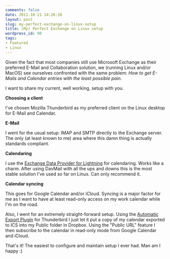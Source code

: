 ```yaml
---
comments: false
date: 2011-10-21 14:26:10
layout: post
slug: my-perfect-exchange-on-linux-setup
title: (My) Perfect Exchange on Linux setup
wordpress_id: 90
tags:
- Featured
- Linux
---
```


Given the fact that most companies still use Microsoft Exchange as their preferred E-Mail and Collaboration solution, we (running Linux and/or MacOS) see ourselves confronted with the same problem: _How to get E-Mails and Calendar entries with the least possible pain._

I want to share my current, well working, setup with you.

**Choosing a client**

I've chosen Mozilla Thunderbird as my preferred client on the Linux desktop for E-Mail and Calendar.

**E-Mail**

I went for the usual setup: IMAP and SMTP directly to the Exchange server. The only (at least known to me) area where this damn thing is actually standards compliant.

**Calendaring**

I use the [Exchange Data Provider for Lightning](http://gitorious.org/lightning-exchange-provider/pages/Home) for calendaring. Works like a charm. After using DavMail with all the ups and downs this is the most stable solution I've used so far on Linux. Can only recommend it.

**Calendar syncing**

This goes for Google Calendar and/or iCloud. Syncing is a major factor for me as I want to have at least read-only access on my work calendar while I'm on the road.

Also, I went for an extremely straight-forward setup. Using the [Automatic Export Plugin](http://www.sunbird-kalender.de/extension/autoexport/de/index.html) for Thunderbird I just let it put a copy of my calendar exported to ICS into my Public folder in Dropbox. Using the "Public URL" feature I then subscribe to the calendar in read-only mode from Google Calendar and iCloud.

That's it! The easiest to configure and maintain setup I ever had. Man am I happy :)
